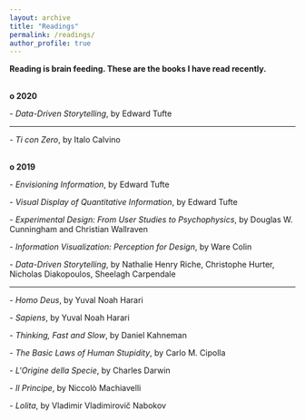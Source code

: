 ```yaml
---
layout: archive
title: "Readings"
permalink: /readings/
author_profile: true
---
```


<b> Reading is brain feeding. These are the books I have read recently. </b>
 
<br />
<b>o 2020 </b>

-<i> Data-Driven Storytelling</i>, by Edward Tufte
<br />


___________________________________________________________________________________________________________________________



-<i> Ti con Zero</i>, by Italo Calvino
<br />
<br />

 
<b>o 2019 </b>

-<i> Envisioning Information</i>, by Edward Tufte
<br />

-<i> Visual Display of Quantitative Information</i>, by Edward Tufte
<br />

-<i> Experimental Design: From User Studies to Psychophysics</i>, by Douglas W. Cunningham and Christian Wallraven
<br />

-<i> Information Visualization: Perception for Design</i>, by Ware Colin
<br />

-<i> Data-Driven Storytelling</i>, by Nathalie Henry Riche, Christophe Hurter, Nicholas Diakopoulos, Sheelagh Carpendale
<br />


___________________________________________________________________________________________________________________________



-<i> Homo Deus</i>, by Yuval Noah Harari
<br />

-<i> Sapiens</i>, by Yuval Noah Harari
<br />

-<i> Thinking, Fast and Slow</i>, by Daniel Kahneman
<br />

-<i> The Basic Laws of Human Stupidity</i>, by Carlo M. Cipolla
<br />

-<i> L'Origine della Specie</i>, by Charles Darwin
<br />

-<i> Il Principe</i>, by Niccolò Machiavelli
<br />

-<i> Lolita</i>, by Vladimir Vladimirovič Nabokov
<br />
